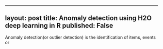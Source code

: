 
---
layout: post
title: Anomaly detection using H2O deep learning in R
published: False
---

Anomaly detection(or outlier detection) is the identification of items, events or 







